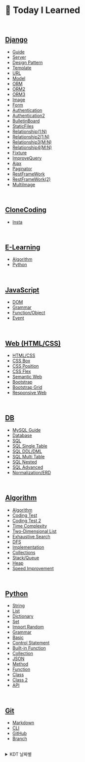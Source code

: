 # 💭 Today I Learned

<br/>

## [Django](KDT/Django)
- [Guide](KDT/Django/django_guide.md)
- [Server](KDT/Django/django3.20.md)
- [Design Pattern](KDT/Django/django3.21.md)
- [Template](KDT/Django/django3.22.md)
- [URL](KDT/Django/URL3.23.md)
- [Model](KDT/Django/Model3.24.md)
- [ORM](KDT/Django/ORM3.28.md)
- [ORM2](KDT/Django/ORM(2)3.29.md)
- [ORM3](KDT/Django/ORM(3)3.30.md)
- [Image](KDT/Django/BulletinBoard/djangoimage.md)
- [Form](KDT/Django/form4.3.md)
- [Authentication](KDT/Django/authentication4.4.md)
- [Authentication2](KDT/Django/authentication(2)4.5.md)
- [BulletinBoard](KDT/Django/BulletinBoard/BulletinBoard.md)
- [StaticFiles](KDT/Django/staticfiles4.10.md)
- [Relationship(1:N)](KDT/Django/relationship4.11.md)
- [Relationship2(1:N)](KDT/Django/relationship(2)4.12.md)
- [Relationship3(M:N)](KDT/Django/relationship(3)4.17.md)
- [Relationship4(M:N)](KDT/Django/relationship(4)4.18.md)
- [Fixture](KDT/Django/fixture4.18.md)
- [ImproveQuery](KDT/Django/improve_query4.19.md)
- [Ajax](KDT/Django/ajax.md)
- [Paginator](KDT/Django/paginator.md)
- [RestFrameWork](KDT/Django/restframework.md)
- [RestFrameWork(2)](KDT/Django/restframework(2)4.25.md)
- [MultiImage](KDT/Django/multi_image.md)

<br/>

## [CloneCoding](CloneCoding)
- [Insta](CloneCoding/insta)

<br/>

## [E-Learning](mlp)
- [Algorithm](mlp)
- [Python](python_lecture)

<br/>

## [JavaScript](KDT/JavaScript)
- [DOM](KDT/JavaScript/Js3.13.md)
- [Grammar](KDT/JavaScript/js3.14.md)
- [Function/Object](KDT/JavaScript/js3.15.md)
- [Event](KDT/JavaScript/js3.16.md)

<br/>

## [Web (HTML/CSS)](KDT/Web)
- [HTML/CSS](KDT/Web/html2.22.md)
- [CSS Box](KDT/Web/html2.23.md)
- [CSS Position](KDT/Web/html2.27.md)
- [CSS Flex](KDT/Web/html2.28.md)
- [Semantic Web](KDT/Web/html3.2.md)
- [Bootstrap](KDT/Web/html3.6.md)
- [Bootstrap Grid](KDT/Web/html3.7.md)
- [Responsive Web](KDT/Web/html3.8.md)

<br/>

## [DB](KDT/DB)
- [MySQL Guide](KDT/DB/MySQLguide.md)
- [Database](KDT/DB/database2.8.md)
- [SQL](KDT/DB/database2.9.md)
- [SQL Single Table](KDT/DB/database2.13.md)
- [SQL DDL/DML](KDT/DB/database2.14.md)
- [SQL Multi Table](KDT/DB/database2.15.md)
- [SQL Nested](KDT/DB/database2.16.md)
- [SQL Advanced](KDT/DB/database2.20.md)
- [Normalization/ERD](KDT/DB/database2.21.md)

<br/>

## [Algorithm](KDT/Algorithm)
- [Algorithm](KDT/Algorithm/algorithm.md)
- [Coding Test](KDT/Algorithm/algorithm1.16.md)
- [Coding Test 2](KDT/Algorithm/codingtest.md)
- [Time Complexity](KDT/Algorithm/algorithm1.17.md)
- [Two-Dimensional List](KDT/Algorithm/algorithm1.30.md)
- [Exhaustive Search](KDT/Algorithm/algorithm2.1.md)
- [DFS](KDT/Algorithm/algorithm2.6.md)
- [Implementation](KDT/Algorithm/algorithm2.7.md)
- [Collections](KDT/Algorithm/collections.md)
- [Stack/Queue](KDT/Algorithm/queue.md)
- [Heap](KDT/Algorithm/heap.md)
- [Speed Improvement](KDT/Algorithm/python_speedup.md)

<br/>

## [Python](KDT/Python)
- [String](KDT/Python/string.md)
- [List](KDT/Python/list.md)
- [Dictionary](KDT/Python/dictionary.md)
- [Set](KDT/Python/set.md)
- [Import Random](KDT/Python/import_random.md)
- [Grammar](KDT/Python/grammar1.14.md)
- [Basic](KDT/Python/python_1.2.md)
- [Control Statement](KDT/Python/python_1.3.md)
- [Built-in Function](KDT/Python/python_1.4.md)
- [Collection](KDT/Python/python_1.5.md)
- [JSON](KDT/Python/python_1.6.md)
- [Method](KDT/Python/python_1.9.md)
- [Function](KDT/Python/python_1.10.md)
- [Class](KDT/Python/python_1.11.md)
- [Class 2](KDT/Python/python_1.12.md)
- [API](KDT/Python/python_1.13.md)

<br/>

## [Git](KDT/Git)
- [Markdown](KDT/Git/markdown.md)
- [CLI](KDT/Git/CLI.md)
- [GitHub](KDT/Git/github.md)
- [Branch](KDT/Git/branch.md)

<br/>

<details>
<summary>KDT 날짜별</summary>

|week 19|week 20|
|--|--|
|**🔥 Day127 (5.1)**|**🔥 Day134 (5.8)**|
|[StarCount2](KDT/Django/star_count.md)||
|**🔥 Day128 (5.2)**|**🔥 Day135 (5.9)**|
|[Session](KDT/DJango/session.md)||
|**🔥 Day129 (5.3)**|**🔥 Day136 (5.10)**|
|[CSS/Reference](KDT/Web/CSS5.3.md)||
|**🔥 Day130 (5.4)**|**🔥 Day137 (5.11)**|
|[Algorithm/CodeReview5.4](baek/codereview/5.4)||
|**🔥 Day131 (5.5)**|**🔥 Day138 (5.12)**|
|[Ajax_Comment_Update](KDT/Django/ajax_comment.md)||
|**☁ Day132 (5.6) / Weekend**|**☁ Day139 (5.13) / Weekend**|
|||
|**☁ Day133 (5.7) / Weekend**|**☁ Day140 (5.14) / Weekend**|
|||

|week 17|week 18|
|--|--|
|**🔥 Day113 (4.17)**|**🔥 Day120 (4.24)**|
|[Django4.17/Relationship(3)](KDT/Django/relationship(3)4.17.md)|[Django4.24/RestFrameWork](KDT/Django/restframework.md)|
|**🔥 Day114 (4.18)**|**🔥 Day121 (4.25)**|
|[Django4.18/Relationship(4)](KDT/Django/relationship(4)4.18.md) <br/> [Django4.18/Fixture](KDT/Django/fixture4.18.md)|[Django4.25/RestFrameWork(2)](KDT/Django/restframework(2)4.25.md)|
|**🔥 Day115 (4.19)**|**🔥 Day122 (4.26)**|
|[Django4.19/ImproveQuery](KDT/Django/improve_query4.19.md) <br/> [Django4.19/Ajax](KDT/Django/ajax.md)|[MultiImage4.26](KDT/Django/multi_image.md)|
|**🔥 Day116 (4.20)**|**🔥 Day123 (4.27)**|
|[Algorithm/CodeReview4.20](baek/codereview/4.20/)|[Algorithm/CodeReview4.27](baek/codereview/4.27/)|
|**🔥 Day117 (4.21)**|**🔥 Day124 (4.28)**|
|[PJT_BallanceGame4.21](KDT/Django/ballancegame/)|[Filtering](KDT/Django/filtering.md)|
|**☁ Day118 (4.22) / Weekend**|**☁ Day125 (4.29) / Weekend**|
|[Paginator4.22](KDT/Django/paginator.md)|[Filtering2](KDT/Django/filtering2.md)|
|**☁ Day119 (4.23) / Weekend**|**☁ Day126 (4.30) / Weekend**|
|[Emote4.23](KDT/Django/emote.md)|[StarCount](KDT/Django/star_count.md)|

|week 15|week 16|
|--|--|
|**🔥 Day99 (4.3)**|**🔥 Day106 (4.10)**|
|[Django4.3/Form](KDT/Django/form4.3.md)|[Django4.10/StaticFiles](KDT/Django/staticfiles4.10.md)|
|**🔥 Day100 (4.4)**|**🔥 Day107 (4.11)**|
|[Django4.4/Authentication](KDT/Django/authentication4.4.md)|[Django4.11/Relationship](KDT/Django/relationship4.11.md)|
|**🔥 Day101 (4.5)**|**🔥 Day108 (4.12)**|
|[Django4.5/Authentication2](KDT/Django/authentication(2)4.5.md)|[Django4.12/Relationship(2)](KDT/Django/relationship(2)4.12.md)|
|**🔥 Day102 (4.6)**|**🔥 Day109 (4.13)**|
|[Algorithm/CodeReview4.6](baek/codereview/4.6/)|[Algorithm/CodeReview4.13](baek/codereview/4.13/)|
|**🔥 Day103 (4.7)**|**🔥 Day110 (4.14)**|
|[PJT_BulletinBoard4.7](KDT/Django/practice/bulletinboard4.7/)|[PJT_MovieReviews4.14](KDT/Django/practice/movie_reviews4.14/)|
|**☁ Day104 (4.8) / Weekend**|**☁ Day111 (4.15) / Weekend**|
|[PJT_BulletinBoard4.8](KDT/Django/practice/bulletinboard4.8/)|[Coupang_day1](KDT/Django/coupang/)|
|**☁ Day105 (4.9) / Weekend**|**☁ Day112 (4.16) / Weekend**|
|[BulletinBoard4.9](KDT/Django/BulletinBoard/BulletinBoard.md)|[Coupang_day2](KDT/Django/coupang/)|

<br/>

|week 13|week 14|
|--|--|
|**🔥 Day85 (3.20)**|**☁ Day92 (3.27)**|
|[Django3.20/Setting](KDT/Django/django3.20.md)|[Bulletin Board1](KDT/Django/BulletinBoard/bulletin3.27.md)|
|**🔥 Day86 (3.21)**|**🔥 Day93 (3.28)**|practice/
|[Django3.21/Design_Pattern](KDT/Django/django3.21.md) <br/> [Django_guide](KDT/Django/django_guide.md)|[Django3.28/ORM](KDT/Django/ORM3.28.md)|
|**🔥 Day87 (3.22)**|**🔥 Day94 (3.29)**|
|[Django3.22/Template](KDT/Django/django3.22.md)|[Django3.29/ORM2](KDT/Django/ORM(2)3.29.md)|
|**🔥 Day88 (3.23)**|**🔥 Day95 (3.30)**|
|[Django3.23/URL](KDT/Django/URL3.23.md)|[Django3.30/ORM3](KDT/Django/ORM(3)3.30.md)|
|**🔥 Day89 (3.24)**|**🔥 Day96 (3.31)**|
|[Django3.24/Model](KDT/Django/Model3.24.md)|[AccountBook3.31](KDT/Django/practice/accountbooks3.31/)|
|**☁ Day90 (3.25) / Weekend**|**☁ Day97 (4.1) / Weekend**|
|[MLP_Algorithm16](mlp/mlp_algorithm16.md)|[Django Image](KDT/Django/BulletinBoard/djangoimage.md)|
|**☁ Day91 (3.26) / Weekend**|**☁ Day98 (4.2) / Weekend**|
|[MLP_Algorithm22](mlp/mlp_algorithm22.md)|[AccountBook/Category&Sort](KDT/Django/practice/accountbooks3.31/)|

<br/>

|week 11|week 12|
|--|--|
|**🔥 Day71 (3.6)**|**🔥 Day78 (3.13)**|
|[HTML/CSS3.6/Bootstrap](KDT/Web/html3.6.md) <br/> [HTML_Practice3.6.2](KDT/Web/practice/html_practice3.6.3.html)|[JavaScript3.13/DOM](KDT/JavaScript/html3.13.md) <br/> [JS_Practice3.13.1](KDT/JavaScript/practice/js3.13.1.html) <br/> [JS_Practice3.13.2](KDT/JavaScript/practice/js3.13.2.html)|
|**🔥 Day72 (3.7)**|**🔥 Day79 (3.14)**|
|[HTML/CSS3.7/Grid](KDT/Web/html3.7.md) <br/> [NETFLIX_CloneCoding_Bootstrap](KDT/Web/NETFLIX/Bootstrap/netflix.html)|[JavaScript3.14/Grammar](KDT/JavaScript/js3.14.md) <br/> [JS_Practice3.14](KDT/JavaScript/practice/js3.14.3.html)|
|**🔥 Day73 (3.8)**|**🔥 Day80 (3.15)**|
|[HTML/CSS3.8/ResponsiveWeb](KDT/Web/html3.8.md) <br/> [PricingExample](KDT/Web/PricingExample/html_practice3.8.2.html)|[JavaScript3.15/Function](KDT/JavaScript/js3.15.md) <br/> [JS_Practice3.15.1](KDT/JavaScript/practice/js3.15.1.html) <br/> [JS_Practice3.15.2](KDT/JavaScript/practice/js3.15.2.html)|
|**🔥 Day74 (3.9)**|**🔥 Day81 (3.16)**|
|[MYBOX_CloneCoding](KDT/Web/MYBOX/pj3.9.1.html)|[JavaScript3.16/Event](KDT/JavaScript/js3.16.md) <br/> [JS_Practice3.16.1](KDT/JavaScript/practice/js3.16.1.html) <br/> [JS_Practice3.16.2](KDT/JavaScript/practice/js3.16.2.html) <br/> [JS_Practice3.16.3](KDT/JavaScript/practice/js3.16.3.html)|
|**🔥 Day75 (3.10)**|**🔥 Day82 (3.17)**|
|[Airbnb_CloneCoding](KDT/Web/Airbnb/pj3.10.html)|[Lotto_CloneCoding](KDT/JavaScript/Lottery/lotto_clone.html)|
|**☁ Day76 (3.11) / Weekend**|**☁ Day83 (3.18) / Weekend**|
|[Bootstrap](KDT/Web/bootstrap.html) <br/> [Carousel](KDT/Web/Test/carousel.html)|[Resposnsive](KDT/Web/Test/responsive.html)|
|**☁ Day77 (3.12) / Weekend**|**☁ Day84 (3.19) / Weekend**|
|[Image](KDT/Web/Test/image.html)|[Insta_CloneCoding](CloneCoding/insta/insta.html)|

<br/>

|week 9|week 10|
|--|--|
|**🔥 Day57 (2.20)**|**🔥 Day64 (2.27)**|
|[Database2.20/Trigger](KDT/DB/database2.20.md)|[HTML/CSS2.27/Position](KDT/Web/html2.27.md) <br/> [MYhouse](KDT/Web/MYhouse/html_practice2.27.3.html)|
|**🔥 Day58 (2.21)**|**🔥 Day65 (2.28)**|
|[Database2.21/ERD](KDT/DB/database2.21.md)|[HTML/CSS2.28/Flex](KDT/Web/html2.28.md) <br/> [Flex_Practice](KDT/Web/Flex/html_practice2.28.4.html)|
|**🔥 Day59 (2.22)**|**🔥 Day66 (3.1)**|
|[HTML/CSS2.22](KDT/Web/html2.22.md)|[Python_SpeedUp](KDT/Algorithm/python_speedup.md)|
|**🔥 Day60 (2.23)**|**🔥 Day67 (3.2)**|
|[HTML/CSS2.23/Box](KDT/Web/html2.23.md)|[HTML/CSS3.2/Semantics](KDT/Web/html3.2.md)|
|**🔥 Day61 (2.24)**|**🔥 Day68 (3.3)**|
|[HTML/CSS_Profile_Practice](KDT/Web/pj2.24.2.html)|[WIKI_CloneCoding](KDT/Web/BernersLee/pj3.3.1.html) <br/> [NETFLIX_CloneCoding](KDT/Web/NETFLIX/pj3.3.3.html)|
|**☁ Day62 (2.25) / Weekend**|**☁ Day69 (3.4) / Weekend**|
|[Mlp_Algorithm23](mlp/mlp_algorithm23.md)|[Mlp_Algorithm14](mlp/mlp_algorithm14.md)|
|**☁ Day63 (2.26) / Weekend**|**☁ Day70 (3.5) / Weekend**|
|[Mlp_Algorithm25](mlp/mlp_algorithm25.md)|[Mlp_Algorithm15](mlp/mlp_algorithm15.md)|

<br/>

|week 7|week 8|
|--|--|
|**🔥 Day43 (2.6)**|**🔥 Day50 (2.13)**|
|[Algorithm2.6/DFS](KDT/Algorithm/algorithm2.6.md) <br/> [Baekjoon2.6](KDT/Algorithm/practice/boj2.6.py)|[Database2.13/DQL](KDT/DB/database2.13.md) <br/> [SQL_Practice2.13](KDT/DB/practice/sqlpractice2.13.sql)|
|**🔥 Day44 (2.7)**|**🔥 Day51 (2.14)**|
|[Algorithm2.7/Implementation](KDT/Algorithm/algorithm2.7.md) <br/> [Baekjoon2.7](KDT/Algorithm/practice/boj2.7.py)|[Database2.14/DDL,DML](KDT/DB/database2.14.md) <br/> [SQL_Practice2.14.1](KDT/DB/practice/sqlpractice2.14.sql) <br/> [SQL_Practice2.14.2](KDT/DB/practice/sqlpractice2.14.2.sql)|
|**🔥 Day45 (2.8)**|**🔥 Day52 (2.15)**|
|[Database2.8/RDBMS](KDT/DB/database2.8.md) <br/> [MySQL_Guide](KDT/DB/MySQLguide.md)|[Database2.15/Join](KDT/DB/database2.15.md) <br/> [SQL_Practice2.15](KDT/DB/practice/sqlpractice2.15.sql)|
|**🔥 Day46 (2.9)**|**🔥 Day53 (2.16)**|
|[Database2.9/SQL](KDT/DB/database2.9.md) <br/> [SQL_Practice2.9](KDT/DB/practice/sqlpractice2.9.sql)|[Database2.16/Subquery](KDT/DB/database2.16.md) <br/> [SQL_Practice2.16](KDT/DB/practice/sqlpractice2.16.sql)|
|**🔥 Day47 (2.10)**|**🔥 Day54 (2.17)**|
|[Mlp_Algorithm21](mlp/mlp_algorithm21.md) <br/>[Sweatest2.10](KDT/Algorithm/practice/sweatest2.10.py)|[Mlp_Algorithm20](mlp/mlp_algorithm20.md)|
|**☁ Day48 (2.11) / Weekend**|**☁ Day55 (2.18) / Weekend**|
|[Mlp_Algorithm17](mlp/mlp_algorithm17.md)|[Mlp_Algorithm13](mlp/mlp_algorithm13.md)|
|**☁ Day49 (2.12) / Weekend**|**☁ Day56 (2.19) / Weekend**|
|[Mlp_Algorithm18](mlp/mlp_algorithm18.md) <br/> [Mlp_Algorithm24](mlp/mlp_algorithm24.md)|[Mlp_Algorithm19](mlp/mlp_algorithm19.md)|

<br/>

|week 5|week 6|
|--|--|
|**☁ Day29 (1.23) / Holidays**|**🔥 Day36 (1.30)**|
|[Collections1.23](KDT/Algorithm/collections.md)|[Algorithm1.30/2DimensionalArray](KDT/Algorithm/algorithm1.30.md) <br/> [Baekjoon1.30](KDT/Algorithm/practice/boj1.30.py)|
|**☁ Day30 (1.24) / Holidays**|**🔥 Day37 (1.31)**|
|[Mlp_Algorithm1~4](mlp/mlp_algorithm1~4.md)|[Mlp_Algorithm8~9](mlp/mlp_algorithm8~9.md) <br/> [Baekjoon1.31](KDT/Algorithm/practice/boj1.31.py)|
|**☁ Day31 (1.25) / Holidays**|**🔥 Day38 (2.1)**|
|[Stack,Queue,Deque1.25](KDT/Algorithm/queue.md)|[Algorithm2.1/ExhaustiveSearch](KDT/Algorithm/algorithm2.1.md) <br/> [Baekjoon2.1](KDT/Algorithm/practice/boj2.1.py)|
|**🔥 Day32 (1.26)**|**🔥 Day39 (2.2)**|
|[Algorithm1.26/Stack,Queue](KDT/Algorithm/algorithm1.26.md) <br/> [Baekjoon1.26](KDT/Algorithm/practice/boj1.26.py)|[Algorithm2.2/Graph](KDT/Algorithm/algorithm2.2.md) <br/> [Baekjoon2.2](KDT/Algorithm/practice/boj2.2.py)|
|**🔥 Day33 (1.27)**|**🔥 Day40 (2.3)**|
|[Algorithm1.27/Heap,Set](KDT/Algorithm/algorithm1.27.md) <br/> [Baekjoon1.27](KDT/Algorithm/practice/boj1.27.py)|[Sweatest2.3](KDT/Algorithm/practice/swea2.3.py)|
|**☁ Day34 (1.28) / Weekend**|**☁ Day41 (2.4) / Weekend**|
|[Set](KDT/Algorithm/set.md) <br/> [Heap](KDT/Algorithm/heap.md)|[Mlp_Algorithm10](mlp/mlp_algorithm10.md)|
|**☁ Day35 (1.29) / Weekend**|**☁ Day42 (2.5) / Weekend**|
|[Mlp_Algorithm5~7](mlp/mlp_algorithm5~7.md)|[Mlp_Algorithm11~12](mlp/mlp_algorithm11~12.md)|

<br/>

|week 3|week 4|
|--|--|
|**🔥 Day15 (1.9)**|**🔥 Day22 (1.16)**|
|[Python1.9/메서드](KDT/Python/python_1.9.md) <br/> [Python_Practice1.9.1](KDT/Python/practice/practice1.9.1.py) <br/> [Python_Practice1.9.2](KDT/Python/practice/practice1.9.2.py)|[Algorithm1.16/Coding Test](KDT/Algorithm/algorithm1.16.md)　　 <br/> [Practice1.16.1](KDT/Algorithm/practice/practice1.16.1.py) <br/> [Baekjoon1.16](KDT/Algorithm/practice/boj1.16.py)|
|**🔥 Day16 (1.10)**|**🔥 Day23 (1.17)**|
|[Python1.10/함수](KDT/Python/python_1.10.md) <br/> [Python_Practice1.10.1](KDT/Python/practice/practice1.10.1.py) <br/> [Python_swea1.10](KDT/Python/practice/swea1.10.py)|[Algorithm1.17/Time Complexity](KDT/Algorithm/algorithm1.17.md) <br/> [Practice1.17.1](KDT/Algorithm/practice/practice1.17.1.py) <br/> [Baekjoon1.17](KDT/Algorithm/practice/boj1.17.py)|
|**🔥 Day17 (1.11)**|**🔥 Day24 (1.18)**|
|[Python1.11/클래스](KDT/Python/python_1.11.md) <br/> [Python_Practice1.11.1](KDT/Python/practice/practice1.11.1.py) <br/> [Python_swea1.11](KDT/Python/practice/swea1.11.py)|[Algorithm1.18/String](KDT/Algorithm/algorithm1.18.md) <br/> [Practice1.18.1](KDT/Algorithm/practice/practice1.18.1.py) <br/> [Baekjoon1.18](KDT/Algorithm/practice/boj1.18.py)|
|**🔥 Day18 (1.12)**|**🔥 Day25 (1.19)**|
|[Python1.12/클래스2](KDT/Python/python_1.12.md) <br/> [Python_Practice1.12.1](KDT/Python/practice/practice1.12.1.py) <br/> [Python_sweatest1.12](KDT/Python/practice/pythontest1.12.py)|[Algorithm1.19/Dictionary](KDT/Algorithm/algorithm1.19.md) <br/> [Baekjoon1.19](KDT/Algorithm/practice/boj1.19.py)|
|**🔥 Day19 (1.13)**|**🔥 Day26 (1.20)**|
|[Python1.13/API](KDT/Python/python_1.13.md) <br/> [API Project 2](https://github.com/Code-Sloth/PJT-02)|[Swea1.20](KDT/Algorithm/practice/swea1.20.py)|
|**☁ Day20 (1.14) / Weekend**|**☁ Day27 (1.21) / Weekend**|
|[Additional Grammar & dotenv](KDT/Python/grammar1.14.md)|[Algorithm](KDT/Algorithm/algorithm.md)|
|**☁ Day21 (1.15) / Weekend**|**☁ Day28 (1.22) / Weekend**|
|[Code_Review](baek/codereview)|[Codingtest](KDT/Algorithm/codingtest.md)|

<br/>

|week 1|week 2|
|--|--|
|**🔥 Day1 (12.26)**|**🔥 Day8 (1.2)**|**🔥 Day15 (1.9)**|
|- OT ✅|[Python1.2파이썬 기초](KDT/Python/python_practice/python_1.2.md) <br/> [Python_Practice1.2.1](KDT/Python/practice/practice1.2.1.py) <br/> [Python_Practice1.2.2](KDT/Python/practice/practice1.2.2.py) <br/> [Create_Repository_BAEKJOONHub](https://github.com/Code-Sloth/BAEKJOONHub)|
|**🔥 Day2 (12.27)**|**🔥 Day9 (1.3)**|
|[Markdown](KDT/Git/markdown.md) <br/> [CLI & GIT](KDT/Git/CLI.md)|[Python1.3/제어문 반복문](KDT/Python/practice/practice1.3.md) <br/> [Python_Practice1.3.1](KDT/Python/practice/practice1.3.1.py) <br/> [Python_Practice1.3.2](KDT/Python/practice/practice1.3.2.py)|
|**🔥 Day3 (12.28)**|**🔥 Day10 (1.4)**|
|[Github](KDT/Git/github.md)|[Python1.4/함수](KDT/Python/practice/python_1.4.md) <br/> [Python_Practice1.4.1](KDT/Python/practice/practice1.4.1.py) <br/> [Python_Practice1.4.2](KDT/Python/practice/practice1.4.2.py)|
|**🔥 Day4 (12.29)**|**🔥 Day11 (1.5)**|
|[Branch](KDT/Git/branch.md)|[Python1.5/딕셔너리 모듈](KDT/Python/practice/python_1.5.md) <br/> [Python_Practice1.5.1](KDT/Python/practice/practice1.5.1.py) <br/> [Python_Practice1.5.2](KDT/Python/practice/practice1.5.2.py)|
|**🔥 Day5 (12.30)**|**🔥 Day12 (1.6)**|
|[Employment](KDT/Git/employment_lecture.md) <br/> [Employment_Practice](KDT/Git/employment.md)|[python1.6/Json](KDT/Python/practice/python_1.6.md) <br/> [json Project 01](https://github.com/Code-Sloth/KDT-PJT1)|
|**☁ Day6 (12.31) / Weekend**|**☁ Day13 (1.7) / Weekend**|
|[Year_Plan](plan/yearplan.md) <br/> [Python_Lecture 0~1hour](python_lecture/python1.py) <br/> [Python_Lecture 1~2hour](python_lecture/python2.py)|[list](KDT/Python/list.md) <br/> [dictionary](KDT/Python/dictionary.md) <br/> [random](KDT/Python/import_random.md)|
|**☁ Day7 (23.1.1) / Weekend**|**☁ Day14 (1.8) / Weekend**|
|[Python_Lecture 2~3hour](python_lecture/python3.py)|[String](KDT/Python/string.md)|
</details>